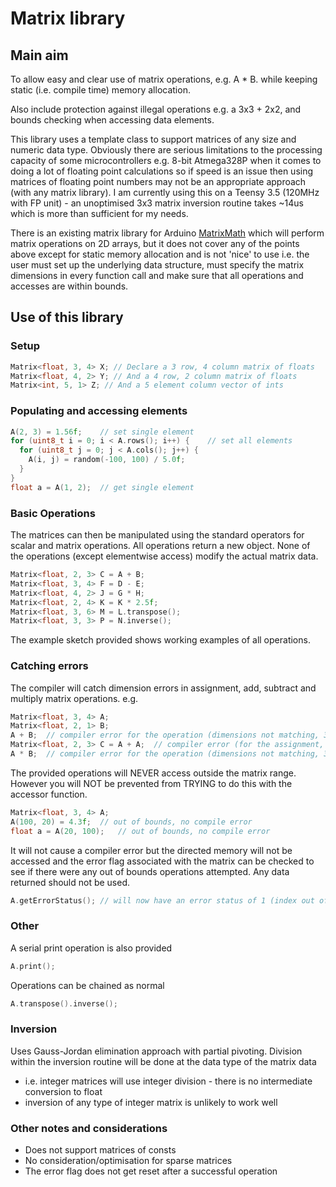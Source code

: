 # Matrix library

## Main aim
To allow easy and clear use of matrix operations, e.g. A * B. while keeping static (i.e. compile time) memory allocation.

Also include protection against illegal operations e.g. a 3x3 + 2x2, and bounds checking when accessing data elements.

This library uses a template class to support matrices of any size and numeric data type.
Obviously there are serious limitations to the processing capacity of some microcontrollers e.g. 8-bit Atmega328P when it comes to doing a lot of floating point calculations so if speed is an issue then using matrices of floating point numbers may not be an appropriate approach (with any matrix library).
I am currently using this on a Teensy 3.5 (120MHz with FP unit)  - an unoptimised 3x3 matrix inversion routine takes ~14us which is more than sufficient for my needs.

There is an existing matrix library for Arduino [MatrixMath](https://playground.arduino.cc/Code/MatrixMath) which will perform matrix operations on 2D arrays, but it does not cover any of the points above except for static memory allocation and is not 'nice' to use i.e. the user must set up the underlying data structure, must specify the matrix dimensions in every function call and make sure that all operations and accesses are within bounds.

## Use of this library
### Setup
```C++
Matrix<float, 3, 4> X; // Declare a 3 row, 4 column matrix of floats
Matrix<float, 4, 2> Y; // And a 4 row, 2 column matrix of floats
Matrix<int, 5, 1> Z; // And a 5 element column vector of ints
```

### Populating and accessing elements
```C++
A(2, 3) = 1.56f;	// set single element
for (uint8_t i = 0; i < A.rows(); i++) {	// set all elements
  for (uint8_t j = 0; j < A.cols(); j++) {
    A(i, j) = random(-100, 100) / 5.0f;
  }
}
float a = A(1, 2);	// get single element
```

### Basic Operations
The matrices can then be manipulated using the standard operators for scalar and matrix operations.
All operations return a new object. None of the operations (except elementwise access) modify the actual matrix data.
```C++
Matrix<float, 2, 3> C = A + B;
Matrix<float, 3, 4> F = D - E;
Matrix<float, 4, 2> J = G * H;
Matrix<float, 2, 4> K = K * 2.5f;
Matrix<float, 3, 6> M = L.transpose();
Matrix<float, 3, 3> P = N.inverse();
```
The example sketch provided shows working examples of all operations.

### Catching errors
The compiler will catch dimension errors in assignment, add, subtract and multiply matrix operations.
e.g. 
```C++
Matrix<float, 3, 4> A;
Matrix<float, 2, 1> B;
A + B;	// compiler error for the operation (dimensions not matching, 3x4 + 2x1)
Matrix<float, 2, 3> C = A + A;	// compiler error (for the assignment, 2x3 = 3x4)
A * B;	// compiler error for the operation (dimensions not matching, 3x4 * 2x1)
```

The provided operations will NEVER access outside the matrix range.
However you will NOT be prevented from TRYING to do this with the accessor function.
```C++
Matrix<float, 3, 4> A;
A(100, 20) = 4.3f;	// out of bounds, no compile error
float a = A(20, 100);	// out of bounds, no compile error
```
It will not cause a compiler error but the directed memory will not be accessed and the error flag associated with the matrix can be checked to see if there were any out of bounds operations attempted. Any data returned should not be used.
```C++
A.getErrorStatus(); // will now have an error status of 1 (index out of range)
```

### Other
A serial print operation is also provided
```C++
A.print();
```
Operations can be chained as normal
```C++
A.transpose().inverse();
```


### Inversion
Uses Gauss-Jordan elimination approach with partial pivoting.
Division within the inversion routine will be done at the data type of the matrix data
- i.e. integer matrices will use integer division - there is no intermediate conversion to float
- inversion of any type of integer matrix is unlikely to work well

### Other notes and considerations
- Does not support matrices of consts
- No consideration/optimisation for sparse matrices
- The error flag does not get reset after a successful operation

